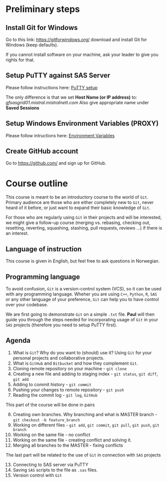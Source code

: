# Preliminary steps

## Install Git for Windows
Go to this link: https://gitforwindows.org/ download and install Git for Windows (keep defaults).

If you cannot install software on your machine, ask your leader to give you rights for that.

## Setup PuTTY against SAS Server
Please follow instructions here: [PuTTY setup](http://bi-portalen/Analyseplattform/AnalyseWiki/Sider/Oppsett%20av%20Putty%20mot%20server.aspx)

The only difference is that we set **Host Name (or IP address)** to: *gfsasgrid01.mistral.mistralnett.com*
Also give appropriate name under **Saved Sessions**

## Setup Windows Environment Variables (PROXY)
Please follow intructions here: [Environment Variables](http://bi-portalen/Analyseplattform/AnalyseWiki/Sider/git%20-%20connecting%20via%20proxy.aspx)

## Create GitHub account
Go to https://github.com/ and sign up for GitHub.

# Course outline

This course is meant to be an introductory course to the world of `Git`. Primary audience are those who are either completely new to `Git`, never heard of it before, or just want to expand their basic knowledge of `Git`.

For those who are regularly using `Git` in their projects and will be interested, we might give a follow-up course (merging vs. rebasing, checking out, resetting, reverting, squashing, stashing, pull requests, reviews ...) if there is an interest.

## Language of instruction

This course is given in English, but feel free to ask questions in Norwegian.

## Programming language

To avoid confusion, `Git` is a version-control system (VCS), so it can be used with any programming language. Wheher you are using `C++`, `Python`, `R`, `SAS` or any other language of your preference, `Git` can help you to have control over your codebase.

We are first going to demonstrate `Git` on a simple `.txt` file. **Paul** will then guide you through the steps needed for incorporating usage of `Git` in your `SAS` projects (therefore you need to setup PuTTY first).

## Agenda

1. What is `Git`? Why do you want to (should) use it? Using `Git` for your personal projects and collaborative projects.
2. What is `GitHub` and `Bitbucket` and how they complement `Git`.
3. Cloning remote repository on your machine - `git clone`
4. Creating a new file and adding to staging index - `git status`, `git diff`, `git add`
5. Adding to commit history - `git commit`
6. Pushing your changes to remote repository - `git push`
7. Reading the commit log - `git log`, `GitHub`


This part of the course will be done in pairs

8. Creating own branches. Why branching and what is MASTER branch - `git checkout -b feature_branch`
9. Working on different files - `git add`, `git commit`, `git pull`, `git push`, `git branch`
10. Working on the same file - no conflict
11. Working on the same file - creating conflict and solving it.
12. Merging all branches to the MASTER - fixing conflicts

The last part will be related to the use of `Git` in connection with `SAS` projects

13. Connecting to SAS server via PuTTY
14. Saving `SAS` scripts to the file as `.sas` files.
15. Version control with `Git`
